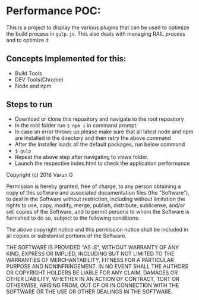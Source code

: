 # Performance POC:

This is a project to display the various plugins that can be used to optimize the build process in ```gulp.js```. 
This also deals with managing RAIL process and to optimize it


## Concepts Implemented for this:
* Build Tools
* DEV Tools(Chrome)
* Node and npm
 

## Steps to run
* Download or clone this repository and navigate to the root repository
* In the root folder run ```$ npm i``` in command prompt.
* In case an error throws up please make sure that all latest node and npm are installed in the directory and then retry the above command
* After the installer loads all the default packages, run below command
* ```$ gulp```
* Repeat the above step after navigating to *views* folder.
* Launch the respective index.html to check the application performance

Copyright (c) 2016 Varun G

Permission is hereby granted, free of charge, to any person obtaining a copy
of this software and associated documentation files (the "Software"), to deal
in the Software without restriction, including without limitation the rights
to use, copy, modify, merge, publish, distribute, sublicense, and/or sell
copies of the Software, and to permit persons to whom the Software is
furnished to do so, subject to the following conditions:

The above copyright notice and this permission notice shall be included in all
copies or substantial portions of the Software.

THE SOFTWARE IS PROVIDED "AS IS", WITHOUT WARRANTY OF ANY KIND, EXPRESS OR
IMPLIED, INCLUDING BUT NOT LIMITED TO THE WARRANTIES OF MERCHANTABILITY,
FITNESS FOR A PARTICULAR PURPOSE AND NONINFRINGEMENT. IN NO EVENT SHALL THE
AUTHORS OR COPYRIGHT HOLDERS BE LIABLE FOR ANY CLAIM, DAMAGES OR OTHER
LIABILITY, WHETHER IN AN ACTION OF CONTRACT, TORT OR OTHERWISE, ARISING FROM,
OUT OF OR IN CONNECTION WITH THE SOFTWARE OR THE USE OR OTHER DEALINGS IN THE
SOFTWARE.
